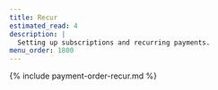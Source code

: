 ```yaml
---
title: Recur
estimated_read: 4
description: |
  Setting up subscriptions and recurring payments.
menu_order: 1800
---
```


{% include payment-order-recur.md %}
